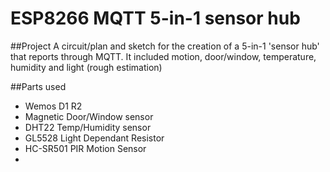 # ESP8266 MQTT 5-in-1 sensor hub

##Project
A circuit/plan and sketch for the creation of a 5-in-1 'sensor hub' that reports through MQTT.
It included motion, door/window, temperature, humidity and light (rough estimation)

##Parts used
* Wemos D1 R2
* Magnetic Door/Window sensor
* DHT22 Temp/Humidity sensor
* GL5528 Light Dependant Resistor
* HC-SR501 PIR Motion Sensor
* 